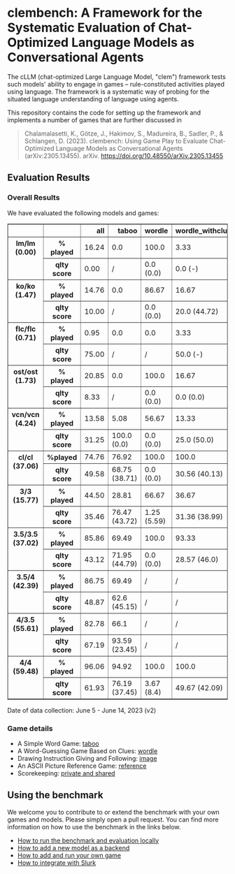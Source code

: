 # clembench: A Framework for the Systematic Evaluation of Chat-Optimized Language Models as Conversational Agents

The cLLM (chat-optimized Large Language Model, "clem") framework tests such models' ability to engage in games – rule-constituted activities played using language.
The framework is a systematic way of probing for the situated language understanding of language using agents.

This repository contains the code for setting up the framework and implements a number of games that are further discussed in 

> Chalamalasetti, K., Götze, J., Hakimov, S., Madureira, B., Sadler, P., & Schlangen, D. (2023). clembench: Using Game Play to Evaluate Chat-Optimized Language Models as Conversational Agents (arXiv:2305.13455). arXiv. https://doi.org/10.48550/arXiv.2305.13455

## Evaluation Results

### Overall Results

We have evaluated the following models and games:

<table border="1" class="dataframe">
  <thead>
    <tr style="text-align: right;">
      <th></th>
      <th></th>
      <th>all</th>
      <th>taboo</th>
      <th>wordle</th>
      <th>wordle_withclue</th>
      <th>wordle_withcritic</th>
      <th>imagegame</th>
      <th>referencegame</th>
      <th>privateshared</th>
    </tr>
  </thead>
  <tbody>
    <tr>
      <th rowspan="2" valign="top">lm/lm (0.00) </th>
      <th>% played</th>
      <td>16.24</td>
      <td>0.0 </td>
      <td>100.0 </td>
      <td>3.33 </td>
      <td>10.34 </td>
      <td>0.0 </td>
      <td>0.0 </td>
      <td>0.0 </td>
    </tr>
    <tr>
      <th>qlty score</th>
      <td>0.00</td>
      <td>/</td>
      <td>0.0 (0.0)</td>
      <td>0.0 (-)</td>
      <td>0.0 (0.0)</td>
      <td>/</td>
      <td>/</td>
      <td>/</td>
    </tr>
    <tr>
      <th rowspan="2" valign="top">ko/ko (1.47) </th>
      <th>% played</th>
      <td>14.76</td>
      <td>0.0 </td>
      <td>86.67 </td>
      <td>16.67 </td>
      <td>0.0 </td>
      <td>0.0 </td>
      <td>0.0 </td>
      <td>0.0 </td>
    </tr>
    <tr>
      <th>qlty score</th>
      <td>10.00</td>
      <td>/</td>
      <td>0.0 (0.0)</td>
      <td>20.0 (44.72)</td>
      <td>/</td>
      <td>/</td>
      <td>/</td>
      <td>/</td>
    </tr>
    <tr>
      <th rowspan="2" valign="top">flc/flc (0.71) </th>
      <th>% played</th>
      <td>0.95</td>
      <td>0.0 </td>
      <td>0.0 </td>
      <td>3.33 </td>
      <td>3.33 </td>
      <td>0.0 </td>
      <td>0.0 </td>
      <td>0.0 </td>
    </tr>
    <tr>
      <th>qlty score</th>
      <td>75.00</td>
      <td>/</td>
      <td>/</td>
      <td>50.0 (-)</td>
      <td>100.0 (-)</td>
      <td>/</td>
      <td>/</td>
      <td>/</td>
    </tr>
    <tr>
      <th rowspan="2" valign="top">ost/ost (1.73) </th>
      <th>% played</th>
      <td>20.85</td>
      <td>0.0 </td>
      <td>100.0 </td>
      <td>16.67 </td>
      <td>14.29 </td>
      <td>0.0 </td>
      <td>15.0 </td>
      <td>0.0 </td>
    </tr>
    <tr>
      <th>qlty score</th>
      <td>8.33</td>
      <td>/</td>
      <td>0.0 (0.0)</td>
      <td>0.0 (0.0)</td>
      <td>0.0 (0.0)</td>
      <td>/</td>
      <td>33.33 (51.64)</td>
      <td>/</td>
    </tr>
    <tr>
      <th rowspan="2" valign="top">vcn/vcn (4.24) </th>
      <th>% played</th>
      <td>13.58</td>
      <td>5.08 </td>
      <td>56.67 </td>
      <td>13.33 </td>
      <td>20.0 </td>
      <td>0.0 </td>
      <td>0.0 </td>
      <td>0.0 </td>
    </tr>
    <tr>
      <th>qlty score</th>
      <td>31.25</td>
      <td>100.0 (0.0)</td>
      <td>0.0 (0.0)</td>
      <td>25.0 (50.0)</td>
      <td>0.0 (0.0)</td>
      <td>/</td>
      <td>/</td>
      <td>/</td>
    </tr>
    <tr>
      <th rowspan="2" valign="top">cl/cl (37.06) </th>
      <th>%played</th>
      <td>74.76</td>
      <td>76.92 </td>
      <td>100.0 </td>
      <td>100.0 </td>
      <td>46.43 </td>
      <td>0.0 </td>
      <td>100.0 </td>
      <td>100.0 </td>
    </tr>
    <tr>
      <th>qlty score</th>
      <td>49.58</td>
      <td>68.75 (38.71)</td>
      <td>0.0 (0.0)</td>
      <td>30.56 (40.13)</td>
      <td>30.77 (48.04)</td>
      <td>/</td>
      <td>82.5 (38.48)</td>
      <td>84.87 (18.87)</td>
    </tr>
    <tr>
      <th rowspan="2" valign="top">3/3 (15.77) </th>
      <th>% played</th>
      <td>44.50</td>
      <td>28.81 </td>
      <td>66.67 </td>
      <td>36.67 </td>
      <td>23.33 </td>
      <td>57.5 </td>
      <td>82.5 </td>
      <td>16.0 </td>
    </tr>
    <tr>
      <th>qlty score</th>
      <td>35.46</td>
      <td>76.47 (43.72)</td>
      <td>1.25 (5.59)</td>
      <td>31.36 (38.99)</td>
      <td>50.0 (50.0)</td>
      <td>38.7 (27.78)</td>
      <td>36.36 (48.85)</td>
      <td>14.1 (25.21)</td>
    </tr>
    <tr>
      <th rowspan="2" valign="top">3.5/3.5 (37.02) </th>
      <th>% played</th>
      <td>85.86</td>
      <td>69.49 </td>
      <td>100.0 </td>
      <td>93.33 </td>
      <td>76.67 </td>
      <td>97.5 </td>
      <td>100.0 </td>
      <td>64.0 </td>
    </tr>
    <tr>
      <th>qlty score</th>
      <td>43.12</td>
      <td>71.95 (44.79)</td>
      <td>0.0 (0.0)</td>
      <td>28.57 (46.0)</td>
      <td>13.19 (30.16)</td>
      <td>60.28 (25.95)</td>
      <td>55.0 (50.38)</td>
      <td>72.83 (13.07)</td>
    </tr>
    <tr>
      <th rowspan="2" valign="top">3.5/4 (42.39) </th>
      <th>% played</th>
      <td>86.75</td>
      <td>69.49 </td>
      <td>/</td>
      <td>/</td>
      <td>80.0 </td>
      <td>97.5 </td>
      <td>100.0 </td>
      <td>/</td>
    </tr>
    <tr>
      <th>qlty score</th>
      <td>48.87</td>
      <td>62.6 (45.15)</td>
      <td>/</td>
      <td>/</td>
      <td>10.42 (17.42)</td>
      <td>64.95 (25.45)</td>
      <td>57.5 (50.06)</td>
      <td>/</td>
    </tr>
    <tr>
      <th rowspan="2" valign="top">4/3.5 (55.61) </th>
      <th>% played</th>
      <td>82.78</td>
      <td>66.1 </td>
      <td>/</td>
      <td>/</td>
      <td>100.0 </td>
      <td>65.0 </td>
      <td>100.0 </td>
      <td>/</td>
    </tr>
    <tr>
      <th>qlty score</th>
      <td>67.19</td>
      <td>93.59 (23.45)</td>
      <td>/</td>
      <td>/</td>
      <td>46.67 (42.92)</td>
      <td>81.0 (21.54)</td>
      <td>47.5 (50.57)</td>
      <td>/</td>
    </tr>
    <tr>
      <th rowspan="2" valign="top">4/4 (59.48) </th>
      <th>% played</th>
      <td>96.06</td>
      <td>94.92 </td>
      <td>100.0 </td>
      <td>100.0 </td>
      <td>100.0 </td>
      <td>77.5 </td>
      <td>100.0 </td>
      <td>100.0 </td>
    </tr>
    <tr>
      <th>qlty score</th>
      <td>61.93</td>
      <td>76.19 (37.45)</td>
      <td>3.67 (8.4)</td>
      <td>49.67 (42.09)</td>
      <td>49.11 (38.46)</td>
      <td>89.06 (22.28)</td>
      <td>75.0 (43.85)</td>
      <td>90.79 (8.2)</td>
    </tr>
  </tbody>
</table>

Date of data collection: June 5 - June 14, 2023 (v2)

### Game details

- A Simple Word Game: [taboo](docs/taboo.md)
- A Word-Guessing Game Based on Clues: [wordle](docs/wordle.md)
- Drawing Instruction Giving and Following: [image](docs/image.md)
- An ASCII Picture Reference Game: [reference](docs/reference.md)
- Scorekeeping: [private and shared](docs/privateshared.md)

## Using the benchmark

We welcome you to contribute to or extend the benchmark with your own games and models. 
Please simply open a pull request. You can find more information on how to use the benchmark in the links below.

- [How to run the benchmark and evaluation locally](docs/howto_run_benchmark.md)
- [How to add a new model as a backend](docs/howto_add_backend.md)
- [How to add and run your own game](docs/howto_add_games.md)
- [How to integrate with Slurk](docs/howto_slurk.md)
